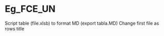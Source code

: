 # Eg_FCE_UN
Script table (file.xlsb) to format MD (export tabla.MD)
Change first file as rows title
